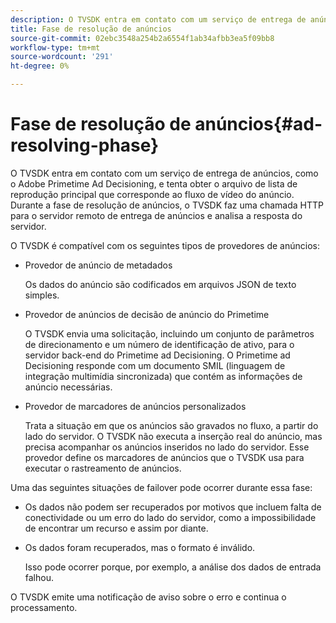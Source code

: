 ```yaml
---
description: O TVSDK entra em contato com um serviço de entrega de anúncios, como o Adobe Primetime Ad Decisioning, e tenta obter o arquivo de lista de reprodução principal que corresponde ao fluxo de vídeo do anúncio. Durante a fase de resolução de anúncios, o TVSDK faz uma chamada HTTP para o servidor remoto de entrega de anúncios e analisa a resposta do servidor.
title: Fase de resolução de anúncios
source-git-commit: 02ebc3548a254b2a6554f1ab34afbb3ea5f09bb8
workflow-type: tm+mt
source-wordcount: '291'
ht-degree: 0%

---
```


# Fase de resolução de anúncios{#ad-resolving-phase}

O TVSDK entra em contato com um serviço de entrega de anúncios, como o Adobe Primetime Ad Decisioning, e tenta obter o arquivo de lista de reprodução principal que corresponde ao fluxo de vídeo do anúncio. Durante a fase de resolução de anúncios, o TVSDK faz uma chamada HTTP para o servidor remoto de entrega de anúncios e analisa a resposta do servidor.

O TVSDK é compatível com os seguintes tipos de provedores de anúncios:

* Provedor de anúncio de metadados

  Os dados do anúncio são codificados em arquivos JSON de texto simples.
* Provedor de anúncios de decisão de anúncio do Primetime

  O TVSDK envia uma solicitação, incluindo um conjunto de parâmetros de direcionamento e um número de identificação de ativo, para o servidor back-end do Primetime ad Decisioning. O Primetime ad Decisioning responde com um documento SMIL (linguagem de integração multimídia sincronizada) que contém as informações de anúncio necessárias.
* Provedor de marcadores de anúncios personalizados

  Trata a situação em que os anúncios são gravados no fluxo, a partir do lado do servidor. O TVSDK não executa a inserção real do anúncio, mas precisa acompanhar os anúncios inseridos no lado do servidor. Esse provedor define os marcadores de anúncios que o TVSDK usa para executar o rastreamento de anúncios.

Uma das seguintes situações de failover pode ocorrer durante essa fase:

* Os dados não podem ser recuperados por motivos que incluem falta de conectividade ou um erro do lado do servidor, como a impossibilidade de encontrar um recurso e assim por diante.
* Os dados foram recuperados, mas o formato é inválido.

  Isso pode ocorrer porque, por exemplo, a análise dos dados de entrada falhou.

O TVSDK emite uma notificação de aviso sobre o erro e continua o processamento.
